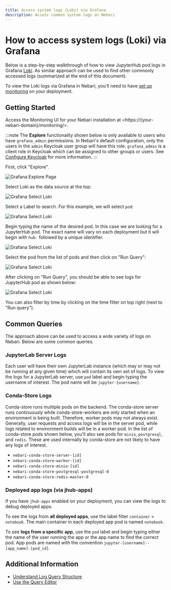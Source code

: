 ```yaml
---
title: Access system logs (Loki) via Grafana
description: Access common system logs on Nebari
---
```


# How to access system logs (Loki) via Grafana

Below is a step-by-step walkthrough of how to view JupyterHub pod logs in Grafana [Loki](https://grafana.com/docs/loki/latest/). As similar approach can be used to find other commonly accessed logs (summarized at the end of this document).

To view the Loki logs via Grafana in Nebari, you'll need to have [set up monitoring](/docs/how-tos/setup-monitoring) on your deployment.

## Getting Started

Access the Monitoring UI for your Nebari installation at \<https://\{your-nebari-domain\}/monitoring/\>.

:::note
The **Explore** functionality shown below is only available to users who have `grafana_admin` permissions. In Nebari's default configuration, only the users in the `admin` Keycloak user group will have this role. `grafana_admin` is a client role in Keycloak which can be assigned to other groups or users. See [Configure Keycloak](/docs/how-tos/configuring-keycloak#in-depth-look-at-roles-and-groups) for more information.
:::

First, click "Explore".

![Grafana Explore Page](/img/how-tos/1_grafana-explore.png)

Select Loki as the data source at the top:

![Grafana Select Loki](/img/how-tos/2_grafana-select-loki.png)

Select a Label to search. For this example, we will select `pod`:

![Grafana Select Loki](/img/how-tos/3_grafana-log-browser-pod.png)

Begin typing the name of the desired pod. In this case we are looking
for a JupyterHub pod. The exact name will vary on each deployment but it will begin with `hub-` followed by a unique identifier.

![Grafana Select Loki](/img/how-tos/4_grafana-log-search-pod.png)

Select the pod from the list of pods and then click on "Run Query":

![Grafana Select Loki](/img/how-tos/5_grafana-log-select-pod.png)

After clicking on "Run Query", you should be able to see logs for JupyterHub pod as shown below:

![Grafana Select Loki](/img/how-tos/6_grafana-view-pod-logs.png)

You can also filter by time by clicking on the time filter on top right (next to "Run query").

## Common Queries

The approach above can be used to access a wide variety of logs on Nebari. Below are some common queries.

### JupyterLab Server Logs

Each user will have their own JupyterLab instance (which may or may not be running at any given time) which will contain its own set of logs. To view the logs for a JupyterLab server, use `pod` label and begin typing the username of interest. The pod name will be `jupyter-{username}`.

### Conda-Store Logs

Conda-store runs multiple pods on the backend. The conda-store server runs continuously while conda-store-workers are only started when an environment is being built. Therefore, worker pods may not always exist. Generally, user requests and access logs will be in the server pod, while logs related to environment builds will be in a worker pod. In the list of conda-store pods shown below, you'll also see pods for `minio`, `postgresql`, and `redis`. These are used internally by conda-store are not likely to have any logs of interest.

- `nebari-conda-store-server-[id]`
- `nebari-conda-store-worker-[id]`
- `nebari-conda-store-minio-[id]`
- `nebari-conda-store-postgresql-postgresql-0`
- `nebari-conda-store-redis-master-0`

### Deployed app logs (via jhub-apps)

If you have `jhub-apps` enabled on your deployment, you can view the logs to debug deployed apps.

To see the logs from **all deployed apps**, use the label filter `container` = `notebook`. The main container in each deployed app pod is named `notebook`.

To see **logs from a specific app**, use the `pod` label and begin typing either the name of the user running the app or the app name to find the correct pod. App pods are named with the convention `jupyter-[username]--[app_name]-[pod_id]`.

## Additional Information

- [Understand Log Query Structure](https://grafana.com/docs/loki/latest/query/log_queries/)
- [Use the Query Editor](https://grafana.com/docs/grafana/latest/datasources/loki/query-editor/#choose-a-query-editing-mode)
